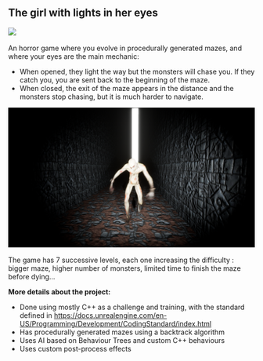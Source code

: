 <b><h2>The girl with lights in her eyes</b></h2>

![](TGWLIHE.gif)

An horror game where you evolve in procedurally generated mazes, and where your eyes are the main mechanic:
- When opened, they light the way but the monsters will chase you. If they catch you, you are sent back to the beginning of the maze.
- When closed, the exit of the maze appears in the distance and the monsters stop chasing, but it is much harder to navigate.

![](2.PNG)

The game has 7 successive levels, each one increasing the difficulty : bigger maze, higher number of monsters, limited time to finish the maze before dying...

<b>More details about the project:</b>
- Done using mostly C++ as a challenge and training, with the standard defined in https://docs.unrealengine.com/en-US/Programming/Development/CodingStandard/index.html
- Has procedurally generated mazes using a backtrack algorithm
- Uses AI based on Behaviour Trees and custom C++ behaviours
- Uses custom post-process effects
